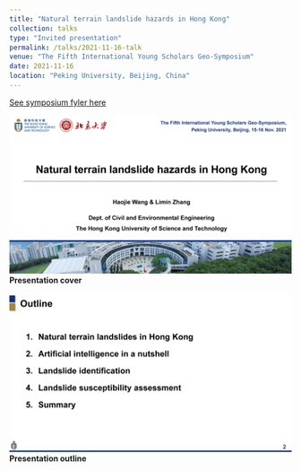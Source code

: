 ```yaml
---
title: "Natural terrain landslide hazards in Hong Kong"
collection: talks
type: "Invited presentation"
permalink: /talks/2021-11-16-talk
venue: "The Fifth International Young Scholars Geo-Symposium"
date: 2021-11-16
location: "Peking University, Beijing, China"
---
```

[See symposium fyler here](http://124.205.79.199/docs/2021-11/20211102105735191601.pdf)

![Presentation cover](/images/Haojie%20Wang_Natural%20terrain%20landslides%20in%20Hong%20Kong_Page_01.jpg)
**Presentation cover**

![Presentation outline](/images/Haojie%20Wang_Natural%20terrain%20landslides%20in%20Hong%20Kong_Page_02.jpg)
**Presentation outline**
